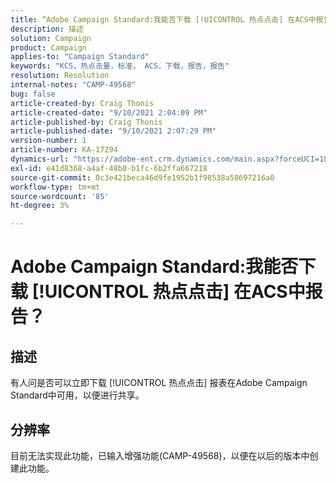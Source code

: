 ```yaml
---
title: “Adobe Campaign Standard:我能否下载 [!UICONTROL 热点点击] 在ACS中报告？”
description: 描述
solution: Campaign
product: Campaign
applies-to: "Campaign Standard"
keywords: "KCS，热点击量，标准， ACS，下载，报告，报告"
resolution: Resolution
internal-notes: "CAMP-49568"
bug: false
article-created-by: Craig Thonis
article-created-date: "9/10/2021 2:04:09 PM"
article-published-by: Craig Thonis
article-published-date: "9/10/2021 2:07:29 PM"
version-number: 1
article-number: KA-17294
dynamics-url: "https://adobe-ent.crm.dynamics.com/main.aspx?forceUCI=1&pagetype=entityrecord&etn=knowledgearticle&id=55d3edf4-3f12-ec11-b6e6-000d3a597bfc"
exl-id: e41d8368-a4af-48b0-b1fc-6b2ffa667218
source-git-commit: 0c3e421beca46d9fe1952b1f98538a50697216a0
workflow-type: tm+mt
source-wordcount: '85'
ht-degree: 3%

---
```


# Adobe Campaign Standard:我能否下载 [!UICONTROL 热点点击] 在ACS中报告？

## 描述


有人问是否可以立即下载 [!UICONTROL 热点点击] 报表在Adobe Campaign Standard中可用，以便进行共享。


## 分辨率


目前无法实现此功能，已输入增强功能(CAMP-49568)，以便在以后的版本中创建此功能。
